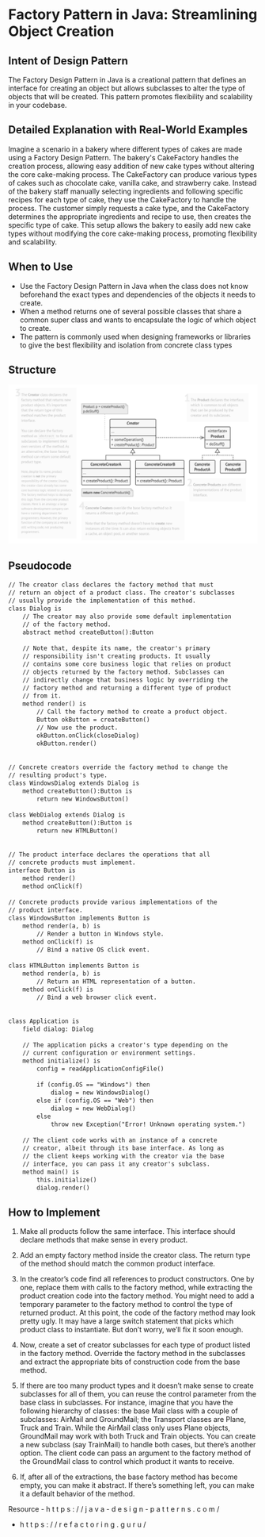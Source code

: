 # Factory Pattern in Java: Streamlining Object Creation

## Intent of  Design Pattern

The Factory Design Pattern in Java is a creational pattern that defines an interface for creating an object but allows subclasses to alter the type of objects that will be created. This pattern promotes flexibility and scalability in your codebase.

## Detailed Explanation with Real-World Examples

Imagine a scenario in a bakery where different types of cakes are made using a Factory Design Pattern. The bakery's CakeFactory handles the creation process, allowing easy addition of new cake types without altering the core cake-making process. The CakeFactory can produce various types of cakes such as chocolate cake, vanilla cake, and strawberry cake. Instead of the bakery staff manually selecting ingredients and following specific recipes for each type of cake, they use the CakeFactory to handle the process. The customer simply requests a cake type, and the CakeFactory determines the appropriate ingredients and recipe to use, then creates the specific type of cake. This setup allows the bakery to easily add new cake types without modifying the core cake-making process, promoting flexibility and scalability.

## When to Use

* Use the Factory Design Pattern in Java when the class does not know beforehand the exact types and dependencies of the objects it needs to create.
* When a method returns one of several possible classes that share a common super class and wants to encapsulate the logic of which object to create.
* The pattern is commonly used when designing frameworks or libraries to give the best flexibility and isolation from concrete class types

## Structure

![Diagram](https://github.com/YasiruWickramasinghe/Design_Pattern_Bootcamp/blob/main/src/_1_Creational_Design_Patterns/_2_Factory_Method_Pattern/Diagram/Factory.png)

## Pseudocode
```code
// The creator class declares the factory method that must
// return an object of a product class. The creator's subclasses
// usually provide the implementation of this method.
class Dialog is
    // The creator may also provide some default implementation
    // of the factory method.
    abstract method createButton():Button

    // Note that, despite its name, the creator's primary
    // responsibility isn't creating products. It usually
    // contains some core business logic that relies on product
    // objects returned by the factory method. Subclasses can
    // indirectly change that business logic by overriding the
    // factory method and returning a different type of product
    // from it.
    method render() is
        // Call the factory method to create a product object.
        Button okButton = createButton()
        // Now use the product.
        okButton.onClick(closeDialog)
        okButton.render()


// Concrete creators override the factory method to change the
// resulting product's type.
class WindowsDialog extends Dialog is
    method createButton():Button is
        return new WindowsButton()

class WebDialog extends Dialog is
    method createButton():Button is
        return new HTMLButton()


// The product interface declares the operations that all
// concrete products must implement.
interface Button is
    method render()
    method onClick(f)

// Concrete products provide various implementations of the
// product interface.
class WindowsButton implements Button is
    method render(a, b) is
        // Render a button in Windows style.
    method onClick(f) is
        // Bind a native OS click event.

class HTMLButton implements Button is
    method render(a, b) is
        // Return an HTML representation of a button.
    method onClick(f) is
        // Bind a web browser click event.


class Application is
    field dialog: Dialog

    // The application picks a creator's type depending on the
    // current configuration or environment settings.
    method initialize() is
        config = readApplicationConfigFile()

        if (config.OS == "Windows") then
            dialog = new WindowsDialog()
        else if (config.OS == "Web") then
            dialog = new WebDialog()
        else
            throw new Exception("Error! Unknown operating system.")

    // The client code works with an instance of a concrete
    // creator, albeit through its base interface. As long as
    // the client keeps working with the creator via the base
    // interface, you can pass it any creator's subclass.
    method main() is
        this.initialize()
        dialog.render()
```

## How to Implement

1) Make all products follow the same interface. This interface should declare methods that make sense in every product.

2) Add an empty factory method inside the creator class. The return type of the method should match the common product interface.

3) In the creator’s code find all references to product constructors. One by one, replace them with calls to the factory method, while extracting the product creation code into the factory method.
   You might need to add a temporary parameter to the factory method to control the type of returned product.
   At this point, the code of the factory method may look pretty ugly. It may have a large switch statement that picks which product class to instantiate. But don’t worry, we’ll fix it soon enough.

4) Now, create a set of creator subclasses for each type of product listed in the factory method. Override the factory method in the subclasses and extract the appropriate bits of construction code from the base method.

5) If there are too many product types and it doesn’t make sense to create subclasses for all of them, you can reuse the control parameter from the base class in subclasses.
   For instance, imagine that you have the following hierarchy of classes: the base Mail class with a couple of subclasses: AirMail and GroundMail; the Transport classes are Plane, Truck and Train. While the AirMail class only uses Plane objects, GroundMail may work with both Truck and Train objects. You can create a new subclass (say TrainMail) to handle both cases, but there’s another option. The client code can pass an argument to the factory method of the GroundMail class to control which product it wants to receive.

6) If, after all of the extractions, the base factory method has become empty, you can make it abstract. If there’s something left, you can make it a default behavior of the method.



Resource - h t t p s : / / j a v a - d e s i g n - p a t t e r n s . c o m /
- h t t p s : / / r e f a c t o r i n g . g u r u /  
